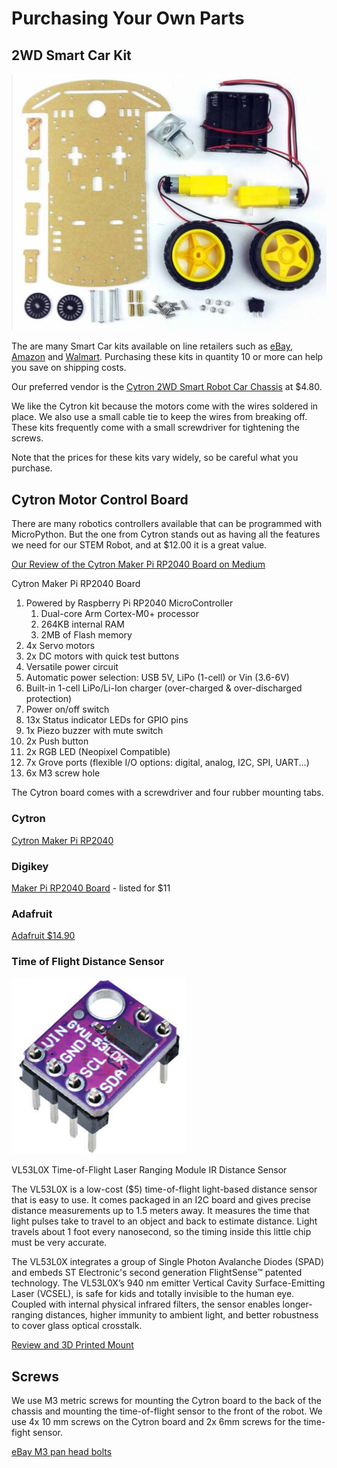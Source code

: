 # Purchasing Your Own Parts

## 2WD Smart Car Kit

![](../img/smartcar-parts.png)

The are many Smart Car kits available on line retailers such as [eBay](https://www.ebay.com/sch/i.html?_from=R40&_nkw=2WD+robot+smart+car+chasis), [Amazon](https://www.amazon.com/s?k=2WD+Smart+car+robot+chassis) and [Walmart](https://www.walmart.com/search?q=2WD+Smart+Car+Robot+Chassis).
Purchasing these kits in quantity 10 or more can help you save on shipping costs.

Our preferred vendor is the [Cytron 2WD Smart Robot Car Chassis](https://www.cytron.io/p-2wd-smart-robot-car-chassis) at $4.80.

We like the Cytron kit because the motors come with the wires soldered in place.  We also use a small cable tie to keep the wires from breaking off.  These kits frequently come with a small
screwdriver for tightening the screws.

Note that the prices for these kits vary widely, so be careful what you purchase.

## Cytron Motor Control Board

There are many robotics controllers available that can be programmed with MicroPython.
But the one from Cytron stands out as having all the features we need for our
STEM Robot, and at $12.00 it is a great value.

[Our Review of the Cytron Maker Pi RP2040 Board on Medium](https://dmccreary.medium.com/the-cytron-maker-pi-rp2040-robotics-board-b1dc7f0eab34)

Cytron Maker Pi RP2040 Board

1. Powered by Raspberry Pi RP2040 MicroController
    1. Dual-core Arm Cortex-M0+ processor
    1. 264KB internal RAM
    1. 2MB of Flash memory
2. 4x Servo motors
3. 2x DC motors with quick test buttons
4. Versatile power circuit
5. Automatic power selection: USB 5V, LiPo (1-cell) or Vin (3.6-6V)
6. Built-in 1-cell LiPo/Li-Ion charger (over-charged & over-discharged protection)
7. Power on/off switch
8. 13x Status indicator LEDs for GPIO pins
9. 1x Piezo buzzer with mute switch
10. 2x Push button
11. 2x RGB LED (Neopixel Compatible)
12. 7x Grove ports (flexible I/O options: digital, analog, I2C, SPI, UART...)
13. 6x M3 screw hole

The Cytron board comes with a screwdriver and four rubber mounting tabs.

### Cytron
[Cytron Maker Pi RP2040](https://www.cytron.io/p-maker-pi-rp2040-simplifying-robotics-with-raspberry-pi-rp2040)

### Digikey

[Maker Pi RP2040 Board](https://www.digikey.com/en/products/detail/cytron-technologies-sdn-bhd/MAKER-PI-RP2040/14557836) - listed for $11

### Adafruit

[Adafruit $14.90](https://www.adafruit.com/product/5129)

### Time of Flight Distance Sensor

![](../img/VL53L0X_GY-530.png)

VL53L0X Time-of-Flight Laser Ranging Module IR Distance Sensor

The VL53L0X is a low-cost ($5) time-of-flight light-based distance sensor that is easy to use. It comes packaged in an I2C board and gives precise distance measurements up to 1.5 meters away. It measures the time that light pulses take to travel to an object and back to estimate distance. Light travels about 1 foot every nanosecond, so the timing inside this little chip must be very accurate.

The VL53L0X integrates a group of Single Photon Avalanche Diodes (SPAD) and embeds ST Electronic's second generation FlightSense™ patented technology. The VL53L0X’s 940 nm emitter Vertical Cavity Surface-Emitting Laser (VCSEL), is safe for kids and totally invisible to the human eye. Coupled with internal physical infrared filters, the sensor enables longer-ranging distances, higher immunity to ambient light, and better robustness to cover glass optical crosstalk.

[Review and 3D Printed Mount](https://dmccreary.medium.com/a-3d-printed-mount-for-time-of-flight-distance-sensor-8acea5480709)

## Screws

We use M3 metric screws for mounting the Cytron board to the back of the chassis and
mounting the time-of-flight sensor to the front of the robot.  We use 4x 10 mm screws
on the Cytron board and 2x 6mm screws for the time-fight sensor.

[eBay M3 pan head bolts](https://www.ebay.com/sch/i.html?_from=R40&_nkw=M3+Phillips+Pan+%2F+Round+Head+Machine+Screw+Bolts&Head%2520Style=Pan%2520Head&Screw%2520Size=%25233&rt=nc&Material=Stainless%2520Steel&_dcat=26217)
